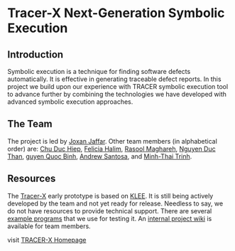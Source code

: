 Tracer-X Next-Generation Symbolic Execution
===========================================

Introduction
------------
Symbolic execution is a technique for finding software defects automatically. It is effective in generating traceable defect reports. In this project we build upon our experience with TRACER symbolic execution tool to advance further by combining the technologies we have developed with advanced symbolic execution approaches.

The Team
--------
The project is led by [Joxan Jaffar](http://www.comp.nus.edu.sg/~joxan/). Other team members (in alphabetical order) are: [Chu Duc Hiep](http://www.comp.nus.edu.sg/~chuduchi/), [Felicia Halim](https://github.com/feliciahalim), [Rasool Maghareh](http://www.comp.nus.edu.sg/~rasool/), [Nguyen Duc Than](http://www.comp.nus.edu.sg/~nguyendt/), [guyen Quoc Binh](http://www.comp.nus.edu.sg/~nqbinh/), [Andrew Santosa](http://www.comp.nus.edu.sg/~andrews/), and [Minh-Thai Trinh](http://www.comp.nus.edu.sg/~trinhmt/).

Resources
---------
The [Tracer-X](https://github.com/feliciahalim/klee) early prototype is based on [KLEE](https://github.com/klee/klee). It is still being actively developed by the team and not yet ready for release. Needless to say, we do not have resources to provide technical support. There are several [example programs](https://github.com/feliciahalim/klee-examples) that we use for testing it.
An [internal project wiki](http://paella.ddns.comp.nus.edu.sg/trac) is available for team members.

visit [TRACER-X Homepage](http://paella.ddns.comp.nus.edu.sg/tracerx/)
